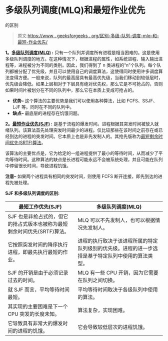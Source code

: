 # 多级队列调度(MLQ)和最短作业优先

的区别

> 原文:[https://www . geeksforgeeks . org/区别-多级-队列-调度-mlq-和-最短-作业优先/](https://www.geeksforgeeks.org/difference-between-multi-level-queue-scheduling-mlq-and-shortest-job-first/)

**1。[多级队列调度(MLQ)](https://www.google.com/amp/s/www.geeksforgeeks.org/multilevel-queue-mlq-cpu-scheduling/amp/) :**
只有一个队列并调度所有进程是相当困难的。这是使用多级队列调度的地方。在这种情况下，根据进程的属性，如系统进程、输入输出进程等，进程被分为不同的类别。因此，我们得到了 n 类进程的“n”个队列。每个队列都被分配了优先级，并且可以使用自己的调度算法，这使得同时使用许多调度算法变得方便。一般来说，队列的最高层具有最高优先级，当我们移动到较低层时，优先级会降低。如果上层相对于下层具有绝对优先权，那么它是不可抢占的，否则如果时间片被划分在不同的队列中，那么它在本质上变成可抢占的。

*   **优势–**
    这个算法的主要优势是我们可以使用各种算法，比如 FCFS、SSJF、LJF 等。同时在不同的队列中。
*   **缺点–**
    最底层的进程存在饥饿问题。

**2。[最短作业优先(SJF)](https://www.geeksforgeeks.org/program-for-shortest-job-first-or-sjf-cpu-scheduling-set-1-non-preemptive/) :**
是基于流程的爆发时间。进程根据其突发时间被放入就绪队列。该算法首先处理突发时间最少的进程。仅比较那些在该时间之前存在或已经到达的进程的突发时间。它本质上也是非先发制人的。其抢先版称为[最短剩余时间优先(SRTF)算法](https://www.geeksforgeeks.org/introduction-of-shortest-remaining-time-first-srtf-algorithm/)。

该算法的主要优点是，它为给定的一组进程提供了最小的等待时间，从而减少了平均等待时间。这种算法的缺点是长进程可能永远不会被系统处理，并且可能在队列中停留很长时间，导致进程饥饿。

**注意–**
如果两个进程具有相同的突发时间，则使用 FCFS 断开连接，即先到达的进程先被处理。

**SJF 和多级队列调度的区别:**

<center>

| 最短工作优先(SJF) | 多级队列调度(MLQ) |
| --- | --- |
| SJF 也是非抢占式的，但它的抢占式版本也被称为最短剩余时间优先(SRTF)算法。 | MLQ 可以不先发制人，也可以根据情况先发制人。 |
| 它按照突发时间的降序执行进程，即最先执行最短的作业。 | 进程的执行取决于该进程所属的特定队列级别的优先级。进程的进一步选择是基于特定队列中使用的算法类型。 |
| SJF 的开销是由于必须记录过去的时间。 | MLQ 有一些 CPU 开销，因为它需要在队列之间切换。 |
| 就 SJF 而言，平均等待时间最短。 | 平均等待时间取决于各级队列中使用的算法。 |
| 其实现的主要困难是下一个 CPU 突发的长度未知。 | 算法复杂，实现困难。 |
| 它导致具有非常大的爆发时间的进程的饥饿。 | 它会导致较低层次的进程饥饿。 |

</center>